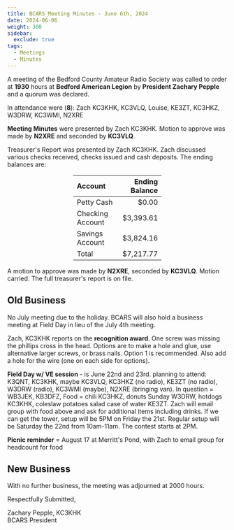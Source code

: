 ```yaml
---
title: BCARS Meeting Minutes - June 6th, 2024
date: 2024-06-06
weight: 300
sidebar:
  exclude: true
tags:
  - Meetings
  - Minutes
---
```


A meeting of the Bedford County Amateur Radio Society was called to order at **1930** hours at **Bedford American Legion** by **President Zachary Pepple** and a quorum was declared.

In attendance were (**8**): <!--more--> Zach KC3KHK, KC3VLQ, Louise, KE3ZT, KC3HKZ, W3DRW, KC3WMI, N2XRE

**Meeting Minutes** were presented by Zach KC3KHK. Motion to approve was made by **N2XRE** and seconded by **KC3VLQ**.

Treasurer's Report was presented by Zach KC3KHK. Zach discussed various checks received, checks issued and cash deposits. The ending balances are:


<p><div style="margin-left: auto;
            margin-right: auto;
            width: 40%;">

|  Account          | Ending Balance |
|:------------------|---------------:|
| Petty Cash        |          $0.00 |
| Checking Account  |      $3,393.61 |
| Savings Account   |      $3,824.16 |
| Total             |      $7,217.77 |


</div></p>


A motion to approve was made by **N2XRE**, seconded by **KC3VLQ**. Motion carried. The full treasurer's report is on file.

## Old Business

No July meeting due to the holiday. BCARS will also hold a business meeting at Field Day in lieu of the July 4th meeting.

Zach, KC3KHK reports on the **recognition award**. One screw was missing the phillips cross in the head. Options are to make a hole and glue, use alternative larger screws, or brass nails. Option 1 is recommended. Also add a hole for the wire (one on each side for options). 

**Field Day w/ VE session** - is June 22nd and 23rd.  planning to attend: K3QNT, KC3KHK, maybe KC3VLQ, KC3HKZ (no radio), KE3ZT (no radio), W3DRW (radio), KC3WMI (maybe), N2XRE (bringing van). In question = WB3JEK, KB3DFZ,
Food = chili KC3HKZ, donuts Sunday W3DRW, hotdogs KC3KHK, coleslaw potatoes salad case of water KE3ZT. Zach will  email group with food above and ask for additional items including drinks. If we can get the tower, setup will be 5PM on Friday the 21st. Regular setup will be Saturday the 22nd from 10am-11am. The contest starts at 2PM.

**Picnic reminder** = August 17 at Merritt's Pond, with Zach to email group for headcount for food

## New Business

With no further business, the meeting was adjourned at 2000 hours.

Respectfully Submitted,  


Zachary Pepple, KC3KHK  
BCARS President  
 